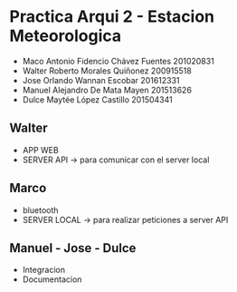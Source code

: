 # Practica Arqui 2 - Estacion Meteorologica

- Maco Antonio Fidencio Chávez Fuentes 	201020831
- Walter Roberto Morales Quiñonez 	    200915518
- Jose Orlando Wannan Escobar			201612331
- Manuel Alejandro De Mata Mayen 		201513626 
- Dulce Maytée López Castillo          	201504341

## Walter
- APP WEB
- SERVER API -> para comunicar con el server local

## Marco
- bluetooth
- SERVER LOCAL -> para realizar peticiones a server API

## Manuel - Jose - Dulce
- Integracion
- Documentacion



